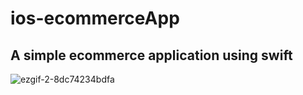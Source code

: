# ios-ecommerceApp
## A simple ecommerce application using swift

![ezgif-2-8dc74234bdfa](https://user-images.githubusercontent.com/13005159/52094474-ee50af80-2599-11e9-8f35-c092b12a56b4.gif)

